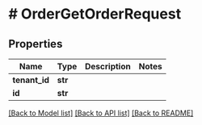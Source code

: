 # # OrderGetOrderRequest


## Properties 


Name | Type | Description | Notes
------------ | ------------- | ------------- | -------------
**tenant_id**| **str** |   |
**id**| **str** |   |


[[Back to Model list]](../../README.md#models) [[Back to API list]](../../README.md#endpoints) [[Back to README]](../../README.md)


